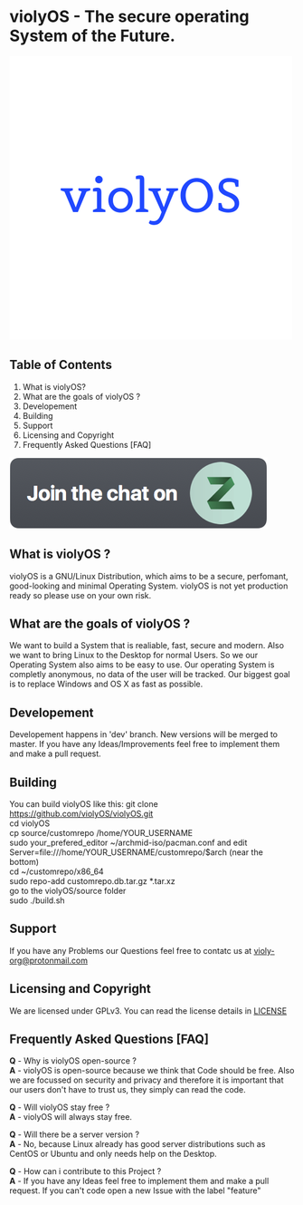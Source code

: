 # violyOS - The secure operating System of the Future.
![violyOS](https://raw.githubusercontent.com/violyOS/violyOS/master/violyOS.png)


## Table of Contents
1. What is violyOS?
2. What are the goals of violyOS ?
3. Developement
4. Building
5. Support
6. Licensing and Copyright
7. Frequently Asked Questions [FAQ]

[<img src="https://raw.githubusercontent.com/violyOS/violyOS/master/a32fbf6e-c448-11e6-8f19-bcd21b5e2f26.png">](https://violy-os.zulipchat.com/join/y303v061e73nvpt3re09olv5/)


## What is violyOS ?
violyOS is a GNU/Linux Distribution, which aims to be a secure, perfomant, good-looking and minimal Operating System.  violyOS is not yet production ready so please use on your own risk.

## What are the goals of violyOS ?
We want to build a System that is realiable, fast, secure and modern. Also we want to bring Linux to the Desktop for normal Users. So we our Operating System also aims to be easy to use. Our operating System is completly anonymous, no data of the user will be tracked. Our biggest goal is to replace Windows and OS X as fast as possible.

## Developement
Developement happens in 'dev' branch. New versions will be merged to master.
If you have any Ideas/Improvements feel free to implement them and make a pull request.

## Building
You can build violyOS like this:
git clone https://github.com/violyOS/violyOS.git  
cd violyOS  
cp source/customrepo /home/YOUR_USERNAME  
sudo your_prefered_editor ~/archmid-iso/pacman.conf and edit Server=file:///home/YOUR_USERNAME/customrepo/$arch (near the bottom)  
cd ~/customrepo/x86_64  
sudo repo-add customrepo.db.tar.gz *.tar.xz  
go to the violyOS/source folder  
sudo ./build.sh  

## Support
If you have any Problems our Questions feel free to contatc us at violy-org@protonmail.com

## Licensing and Copyright
We are licensed under GPLv3. You can read the license details in [LICENSE](https://github.com/violyOS/violyOS/blob/master/LICENSE "LICENSE")

## Frequently Asked Questions [FAQ]
**Q** - Why is violyOS open-source ?  
**A** - violyOS is open-source because we think that Code should be free. Also we are focussed on security and privacy and therefore it is important that our users don't have to trust us, they simply can read the code.

**Q** - Will violyOS stay free ?  
**A** - violyOS will always stay free.

**Q** - Will there be a server version ?  
**A** - No, because Linux already has good server distributions such as CentOS or Ubuntu and only needs help on the Desktop.

**Q** - How can i contribute to this Project ?  
**A** - If you have any Ideas feel free to implement them and make a pull request. If you can't code open a new Issue with the label "feature"
